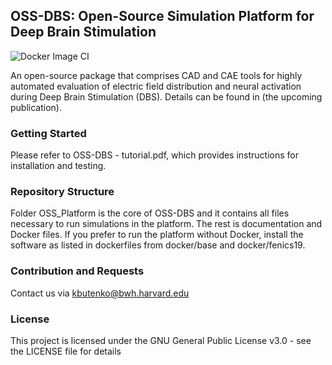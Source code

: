 ## OSS-DBS: Open-Source Simulation Platform for Deep Brain Stimulation
![Docker Image CI](https://github.com/SFB-ELAINE/OSS-DBS/workflows/Docker%20Image%20CI/badge.svg)

An open-source package that comprises
CAD and CAE tools for highly automated
evaluation of electric field distribution and neural activation during Deep Brain
Stimulation (DBS). Details can be found in (the upcoming publication).

### Getting Started

Please refer to OSS-DBS - tutorial.pdf, which provides instructions for installation and testing.

### Repository Structure

Folder OSS_Platform is the core of OSS-DBS and it contains all files necessary to run simulations in the platform.
The rest is documentation and Docker files. If you prefer to run the platform without Docker, install the software as listed in dockerfiles from docker/base and docker/fenics19.

### Contribution and Requests

Contact us via kbutenko@bwh.harvard.edu

### License
This project is licensed under the GNU General Public License v3.0 - see the LICENSE file for details
